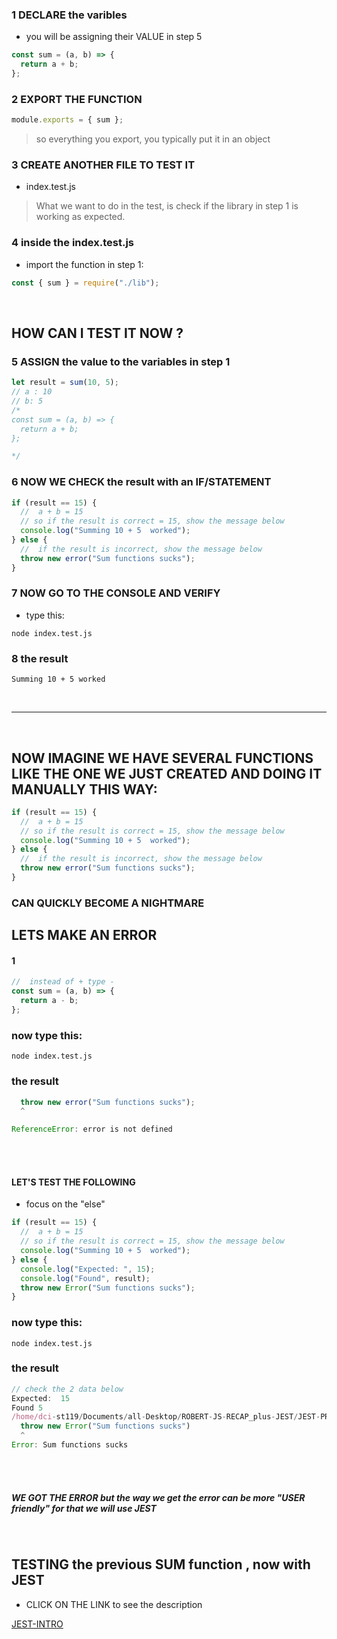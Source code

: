 ### 1 DECLARE the varibles

- you will be assigning their VALUE in step 5

```javascript
const sum = (a, b) => {
  return a + b;
};
```

### 2 EXPORT THE FUNCTION

```javascript
module.exports = { sum };
```

> so everything you export, you typically put it in an object

### 3 CREATE ANOTHER FILE TO TEST IT

- index.test.js

> What we want to do in the test, is check if
> the library in step 1 is working as expected.

### 4 inside the index.test.js

- import the function in step 1:

```javascript
const { sum } = require("./lib");
```

<br>

## HOW CAN I TEST IT NOW ?

### 5 ASSIGN the value to the variables in step 1

```javascript
let result = sum(10, 5);
// a : 10
// b: 5
/*
const sum = (a, b) => {
  return a + b;
};

*/
```

### 6 NOW WE CHECK the result with an IF/STATEMENT

```javascript
if (result == 15) {
  //  a + b = 15
  // so if the result is correct = 15, show the message below
  console.log("Summing 10 + 5  worked");
} else {
  //  if the result is incorrect, show the message below
  throw new error("Sum functions sucks");
}
```

### 7 NOW GO TO THE CONSOLE AND VERIFY

- type this:

`node index.test.js`

### 8 the result

`Summing 10 + 5 worked`

<br>
<hr>
<br>

## NOW IMAGINE WE HAVE SEVERAL FUNCTIONS LIKE THE ONE WE JUST CREATED AND DOING IT MANUALLY THIS WAY:

```javascript
if (result == 15) {
  //  a + b = 15
  // so if the result is correct = 15, show the message below
  console.log("Summing 10 + 5  worked");
} else {
  //  if the result is incorrect, show the message below
  throw new error("Sum functions sucks");
}
```

### CAN QUICKLY BECOME A NIGHTMARE

## LETS MAKE AN ERROR

#### 1

```javascript
//  instead of + type -
const sum = (a, b) => {
  return a - b;
};
```

### now type this:

`node index.test.js`

### the result

```javascript
  throw new error("Sum functions sucks");
  ^

ReferenceError: error is not defined
```

<br>
<br>

#### LET'S TEST THE FOLLOWING

- focus on the "else"

```javascript
if (result == 15) {
  //  a + b = 15
  // so if the result is correct = 15, show the message below
  console.log("Summing 10 + 5  worked");
} else {
  console.log("Expected: ", 15);
  console.log("Found", result);
  throw new Error("Sum functions sucks");
}
```

### now type this:

`node index.test.js`

### the result

```javascript
// check the 2 data below
Expected:  15
Found 5
/home/dci-st119/Documents/all-Desktop/ROBERT-JS-RECAP_plus-JEST/JEST-PROMISES-ASYNC/index.test.js:25
  throw new Error("Sum functions sucks")
  ^
Error: Sum functions sucks

```

<br>
<br>

##### WE GOT THE ERROR but the way we get the error can be more "USER friendly" for that we will use _JEST_

<br>

## TESTING the previous SUM function , now with JEST

- CLICK ON THE LINK to see the description

[JEST-INTRO](../docs/JEST-intro.md)
